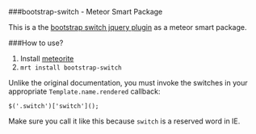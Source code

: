 ###bootstrap-switch - Meteor Smart Package

This is a the [bootstrap switch jquery plugin](https://github.com/nostalgiaz/bootstrap-switch) as a meteor smart package.

###How to use?

1. Install [meteorite](https://github.com/oortcloud/meteorite)
2. `mrt install bootstrap-switch`

Unlike the original documentation, you must invoke the switches in your appropriate `Template.name.rendered` callback:

    $('.switch')['switch']();
    
Make sure you call it like this because `switch` is a reserved word in IE.
